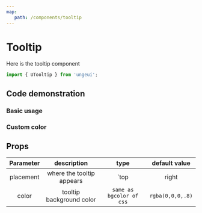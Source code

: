 ```yaml
---
map:
   path: /components/tooltip
---
```


# Tooltip

Here is the tooltip component

```js
import { UTooltip } from 'ungeui';
```

## Code demonstration

### Basic usage

<demo src="./demo/base.vue"
 language="vue"
 title="basic usage"
 desc="basic usage">
</demo>

### Custom color

<demo src="./demo/color.vue"
 language="vue"
 title="basic usage"
 desc="custom color">
</demo>

## Props

| Parameter | description | type | default value|
| :---: | :------: | :-------: | :---------: |
| placement | where the tooltip appears | `top | right | bottom |left` | `top`
| color | tooltip background color | `same as bgcolor of css` | `rgba(0,0,0,.8)`